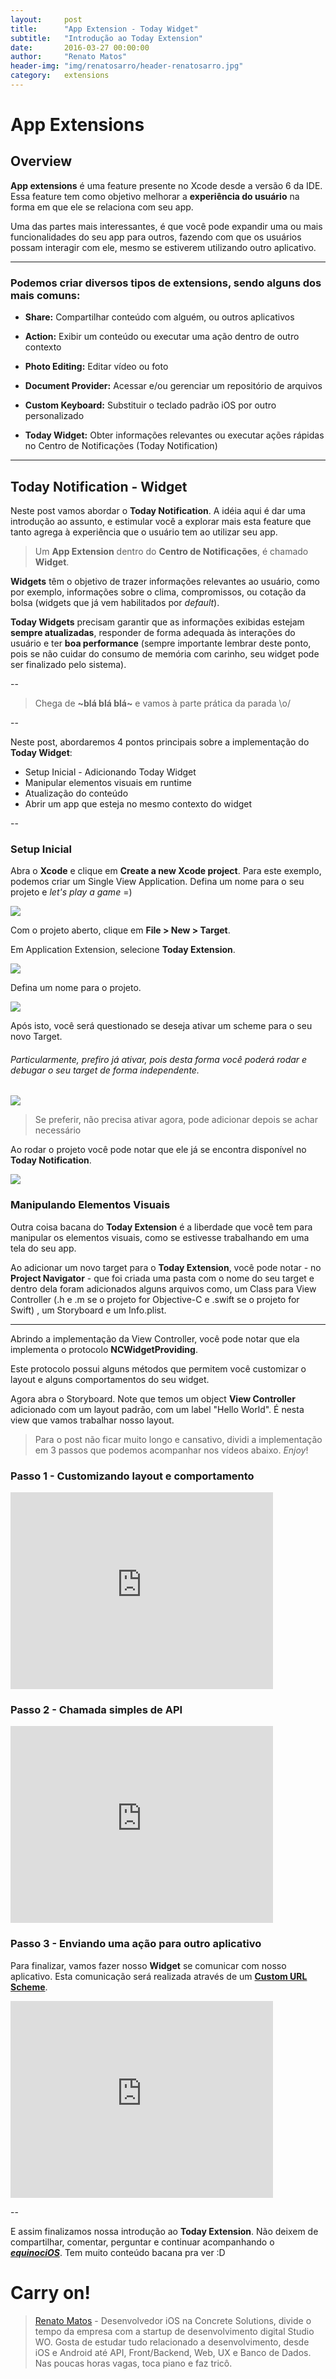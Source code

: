 ```yaml
---
layout:     post
title:      "App Extension - Today Widget"
subtitle:   "Introdução ao Today Extension"
date:       2016-03-27 00:00:00
author:     "Renato Matos"
header-img: "img/renatosarro/header-renatosarro.jpg"
category:   extensions
---
```


# App Extensions

## Overview

**App extensions** é uma feature presente no Xcode desde a versão 6 da IDE.
Essa feature tem como objetivo melhorar a **experiência do usuário** na forma em que ele se relaciona com seu app.

Uma das partes mais interessantes, é que você pode expandir uma ou mais funcionalidades do seu app para outros, fazendo com que os usuários possam interagir com ele, mesmo se estiverem utilizando outro aplicativo.


---

### Podemos criar diversos tipos de extensions, sendo alguns dos mais comuns:

- **Share:** 
Compartilhar conteúdo com alguém, ou outros aplicativos

- **Action:** 
Exibir um conteúdo ou executar uma ação dentro de outro contexto

- **Photo Editing:**
Editar vídeo ou foto

- **Document Provider:**
Acessar e/ou gerenciar um repositório de arquivos

- **Custom Keyboard:**
Substituir o teclado padrão iOS por outro personalizado

- **Today Widget:**
Obter informações relevantes ou executar ações rápidas no Centro de Notificações (Today Notification)


---

## Today Notification - Widget

Neste post vamos abordar o **Today Notification**. A idéia aqui é dar uma introdução ao assunto, e estimular você a explorar mais esta feature que tanto agrega à experiência que o usuário tem ao utilizar seu app.

>Um **App Extension** dentro do **Centro de Notificações**, é chamado **Widget**.

**Widgets** têm o objetivo de trazer informações relevantes ao usuário, como por exemplo, informações sobre o clima, compromissos, ou cotação da bolsa (widgets que já vem habilitados por *default*).

**Today Widgets** precisam garantir que as informações exibidas estejam **sempre atualizadas**, responder de forma adequada às interações do usuário e ter **boa performance** (sempre importante lembrar deste ponto, pois se não cuidar do consumo de memória com carinho, seu widget pode ser finalizado pelo sistema).

--

>Chega de **~blá blá blá~** e vamos à parte prática da parada \o/

--

Neste post, abordaremos 4 pontos principais sobre a implementação do **Today Widget**:

- Setup Inicial - Adicionando Today Widget
- Manipular elementos visuais em runtime
- Atualização do conteúdo
- Abrir um app que esteja no mesmo contexto do widget

--

### Setup Inicial

Abra o **Xcode** e clique em **Create a new Xcode project**. Para este exemplo, podemos criar um Single View Application. Defina um nome para o seu projeto e *let's play a game* =)

<img src="{{ site.baseurl }}/img/renatosarro/img1.png">

Com o projeto aberto, clique em **File > New > Target**.

Em Application Extension, selecione **Today Extension**.

<img src="{{ site.baseurl }}/img/renatosarro/img2.png">

Defina um nome para o projeto.

<img src="{{ site.baseurl }}/img/renatosarro/img3.png">

Após isto, você será questionado se deseja ativar um scheme para o seu novo Target. 

###### Particularmente, prefiro já ativar, pois desta forma você poderá rodar e debugar o seu target de forma independente.
<img src="{{ site.baseurl }}/img/renatosarro/img4.png">

>Se preferir, não precisa ativar agora, pode adicionar depois se achar necessário

Ao rodar o projeto você pode notar que ele já se encontra disponível no **Today Notification**.

<img src="{{ site.baseurl }}/img/renatosarro/img5.png">

### Manipulando Elementos Visuais

Outra coisa bacana do **Today Extension** é a liberdade que você tem para manipular os elementos visuais, como se estivesse trabalhando em uma tela do seu app.

Ao adicionar um novo target para o **Today Extension**, você pode notar - no **Project Navigator** - que foi criada uma pasta com o nome do seu target e dentro dela foram adicionados alguns arquivos como, um Class para View Controller (.h e .m se o projeto for Objective-C e .swift se o projeto for Swift) , um Storyboard e um Info.plist.

---

Abrindo a implementação da View Controller, você pode notar que ela implementa o protocolo **NCWidgetProviding**.

<script src="https://gist.github.com/renatosarro/012a80e28805403e00b4.js"></script>

Este protocolo possui alguns métodos que permitem você customizar o layout e alguns comportamentos do seu widget.

Agora abra o Storyboard. Note que temos um object **View Controller** adicionado com um layout padrão, com um label "Hello World". É nesta view que vamos trabalhar nosso layout.

>Para o post não ficar muito longo e cansativo, dividi a implementação em 3 passos que podemos acompanhar nos vídeos abaixo. *Enjoy*!

### Passo 1 - Customizando layout e comportamento

<iframe width="420" height="315" src="https://www.youtube.com/embed/8QfoSwfIvbU" frameborder="0" allowfullscreen></iframe>

### Passo 2 - Chamada simples de API

<iframe width="420" height="315" src="https://www.youtube.com/embed/srBzeF6U0TA" frameborder="0" allowfullscreen></iframe>

### Passo 3 - Enviando uma ação para outro aplicativo

Para finalizar, vamos fazer nosso **Widget** se comunicar com nosso aplicativo. Esta comunicação será realizada através de um **[Custom URL Scheme](https://developer.apple.com/library/ios/featuredarticles/iPhoneURLScheme_Reference/Introduction/Introduction.html#//apple_ref/doc/uid/TP40007899)**.

<iframe width="420" height="315" src="https://www.youtube.com/embed/ce5kynUKUKg" frameborder="0" allowfullscreen></iframe>

--

E assim finalizamos nossa introdução ao **Today Extension**. Não deixem de compartilhar, comentar, perguntar e continuar acompanhando o ***[equinociOS](http://www.equinocios.com)***. Tem muito conteúdo bacana pra ver :D

# Carry on!



>[Renato Matos](www.twitter.com/rmatos_) - Desenvolvedor iOS na Concrete Solutions, divide o tempo da empresa com a startup de desenvolvimento digital Studio WO. Gosta de estudar tudo relacionado a desenvolvimento, desde iOS e Android até API, Front/Backend, Web, UX e Banco de Dados. Nas poucas horas vagas, toca piano e faz tricô.


